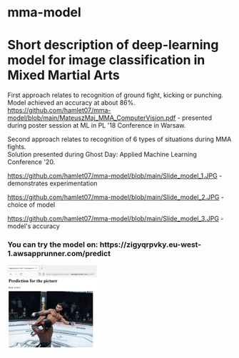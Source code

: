 # mma-model
<h1>Short description of deep-learning model for image classification in Mixed Martial Arts</h1>

First approach relates to recognition of ground fight, kicking or punching. Model achieved an accuracy at about 86%.<br>
https://github.com/hamlet07/mma-model/blob/main/MateuszMaj_MMA_ComputerVision.pdf - presented during poster session at ML in PL '18 Conference in Warsaw.

Second approach relates to recognition of 6 types of situations during MMA fights.<br>Solution presented during Ghost Day: Applied Machine Learning Conference '20.

https://github.com/hamlet07/mma-model/blob/main/Slide_model_1.JPG - demonstrates experimentation

https://github.com/hamlet07/mma-model/blob/main/Slide_model_2.JPG - choice of model

https://github.com/hamlet07/mma-model/blob/main/Slide_model_3.JPG - model's accuracy

<h3>You can try the model on: https://zigyqrpvky.eu-west-1.awsapprunner.com/predict</h3>

<img
  src="https://github.com/hamlet07/mma-model/blob/main/Screenshot.png"
  style="display: inline-block; margin: 0 auto; max-width: 200px">
